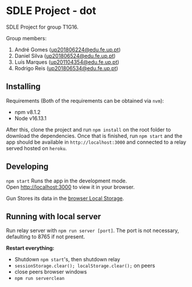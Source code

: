 # SDLE Project - dot

SDLE Project for group T1G16.

Group members:

1. André Gomes (up201806224@edu.fe.up.pt)
2. Daniel Silva (up201806524@edu.fe.up.pt)
3. Luís Marques (up201104354@edu.fe.up.pt)
4. Rodrigo Reis (up201806534@edu.fe.up.pt)

## Installing

Requirements (Both of the requirements can be obtained via `nvm`):

- npm v8.1.2
- Node v16.13.1

After this, clone the project and run `npm install` on the root folder to download the dependencies. Once that is finished, run `npm start` and the app should be available in `http://localhost:3000` and connected to a relay served hosted on `heroku`.

## Developing

`npm start` Runs the app in the development mode.\
Open [http://localhost:3000](http://localhost:3000) to view it in your browser.

Gun Stores its data in the [browser Local Storage](https://ui.vision/howto/view-local-storage).


## Running with local server

Run relay server with `npm run server [port]`. The port is not necessary, defaulting to 8765 if not present.

**Restart everything:**
- Shutdown `npm start`'s, then shutdown relay
- `sessionStorage.clear(); localStorage.clear();` on peers
- close peers browser windows
- `npm run serverclean`

